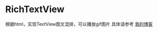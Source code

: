 # RichTextView
根据html，实现TextView图文混排，可以播放gif图片
具体请参考 [我的博客](https://centmeng.github.io/2016/07/19/TextView%E5%9B%BE%E6%96%87%E6%B7%B7%E6%8E%92/)
